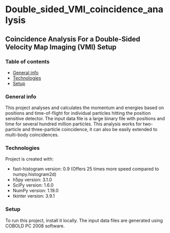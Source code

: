 # Double_sided_VMI_coincidence_analysis
## Coincidence Analysis For a Double-Sided Velocity Map Imaging (VMI) Setup

### Table of contents
* [General info](#general-info)
* [Technologies](#technologies)
* [Setup](#setup)

### General info
This project analyses and calculates the momentum and energies based on positions and time-of-flight for individual particles hitting the position sensitive detector. The input data file is a large binary file with positions and time for several hundred million particles. This analysis works for two-particle and three-particle coincidence, it can also be easily extended to multi-body coincidences.
	
### Technologies
Project is created with:
* fast-histogram version: 0.9 (Offers 25 times more speed compared to numpy.histogram2d)
* h5py version: 3.1.0
* SciPy version: 1.6.0
* NumPy version: 1.19.0
* tkinter version: 3.9.1

### Setup
To run this project, install it locally. The input data files are generated using COBOLD PC 2008 software.

